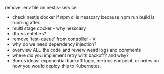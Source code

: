 remove .env file on nestjs-service
- check nestjs docker if npm ci is nesscary because npm run build is    running after.
- multi stage docker - why nesscary
- dto vs enteties?
- remove 'test-queue' from controller - V
- why do we need dependency injection?
- overview ALL the code and review weird logs and comments
- where did you implement retry with backoff? and why?
- Bonus ideas: exponential backoff logic, metrics endpoint, or notes on how you would deploy this to Kubernetes.

